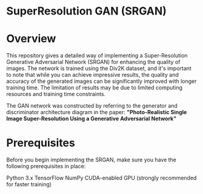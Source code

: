 # SuperResolution GAN (SRGAN)

# Overview
This repository gives a detailed way of implementing a Super-Resolution Generative Adversarial Network (SRGAN) for enhancing the quality of images. The network is trained using the Div2K dataset, and it's important to note that while you can achieve impressive results, the quality and accuracy of the generated images can be significantly improved with longer training time. The limitation of results may be due to limited computing resources and training time constraints. 

The GAN network was constructed by referring to the generator and discriminator architecture diagram in the paper: 
**"Photo-Realistic Single Image Super-Resolution Using a Generative Adversarial Network"**

# Prerequisites
Before you begin implementing the SRGAN, make sure you have the following prerequisites in place:

Python 3.x
TensorFlow 
NumPy
CUDA-enabled GPU (strongly recommended for faster training)
